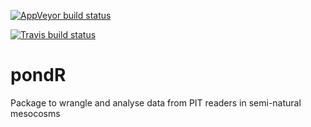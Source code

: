 [![AppVeyor build status](https://ci.appveyor.com/api/projects/status/github/AparajithaRamesh/pondR?branch=master&svg=true)](https://ci.appveyor.com/project/AparajithaRamesh/pondR)

[![Travis build status](https://travis-ci.com/AparajithaRamesh/pondR.svg?branch=master)](https://travis-ci.com/AparajithaRamesh/pondR)


# pondR
Package to wrangle and analyse data from PIT readers in semi-natural mesocosms

